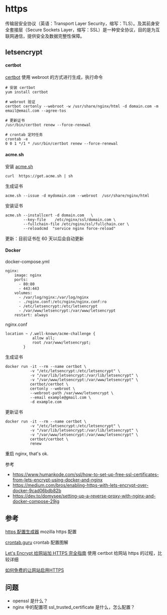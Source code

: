 # https

传输层安全协议（英语：Transport Layer Security，缩写：TLS）。及其前身安全套接层（Secure Sockets Layer，缩写：SSL）是一种安全协议，目的是为互联网通信，提供安全及数据完整性保障。

## letsencrypt


#### certbot

[certbot](https://certbot.eff.org/#centosrhel7-nginx) 使用 webroot 的方式进行生成，执行命令

```
# 安装 certbot
yum install certbot

# webroot 验证
certbot certonly --webroot -w /usr/share/nginx/html -d domain.com -m email@email.com --agree-tos

# 更新证书
/usr/bin/certbot renew --force-renewal

# crontab 定时任务
crontab -e
0 0 1 */1 * /usr/bin/certbot renew --force-renewal
```

#### acme.sh

安装 [acme.sh](https://acme.sh/)

```
curl  https://get.acme.sh | sh
```

生成证书

```
acme.sh --issue -d mydomain.com --webroot  /usr/share/nginx/html
```

安装证书

```
acme.sh --installcert -d domain.com   \
        --key-file    /etc/nginx/ssl/domain.com \
        --fullchain-file /etc/nginx/ssl/fullchain.cer \
        --reloadcmd  "service nginx force-reload"
```

更新：目前证书在 60 天以后会自动更新

#### Docker

docker-compose.yml

```
nginx:
    image: nginx
    ports:
      - 80:80
      - 443:443
    volumes:
      - /var/log/nginx:/var/log/nginx
      - ./nginx.conf:/etc/nginx/nginx.conf:ro
      - /etc/letsencrypt:/etc/letsencrypt
      - /var/www/letsencrypt:/var/www/letsencrypt
    restart: always
```

nginx.conf

```
location ~ /.well-known/acme-challenge {
            allow all;
            root /var/www/letsencrypt;
        }
```

生成证书

```
docker run -it --rm --name certbot \
           -v "/etc/letsencrypt:/etc/letsencrypt" \
           -v "/var/lib/letsencrypt:/var/lib/letsencrypt" \
           -v "/var/www/letsencrypt:/var/www/letsencrypt" \
           certbot/certbot \
           certonly --webroot \
           --webroot-path /var/www/letsencrypt \
           --email example@gmail.com \
           -d example.com
```

更新证书

```
docker run -it --rm --name certbot \
           -v "/etc/letsencrypt:/etc/letsencrypt" \
           -v "/var/lib/letsencrypt:/var/lib/letsencrypt" \
           -v "/var/www/letsencrypt:/var/www/letsencrypt" \
           certbot/certbot \
           renew
```

重启 nginx, that's ok.

参考

- https://www.humankode.com/ssl/how-to-set-up-free-ssl-certificates-from-lets-encrypt-using-docker-and-nginx
- https://medium.com/bros/enabling-https-with-lets-encrypt-over-docker-9cad06bdb82b
- https://dev.to/domysee/setting-up-a-reverse-proxy-with-nginx-and-docker-compose-29jg

## 参考
[https 配置生成器](https://mozilla.github.io/server-side-tls/ssl-config-generator/)
mozilla https 配置

[crontab.guru](https://crontab.guru/#0_0_1_*/1_*)
crontab 配置图解

[Let's Encrypt 给网站加 HTTPS 完全指南](https://ksmx.me/letsencrypt-ssl-https/)
使用 certbot 给网站 https 的过程，比较详细

[如何免费的让网站启用HTTPS](https://coolshell.cn/articles/18094.html)


## 问题
- openssl 是什么？
- nginx 中的配置项 ssl_trusted_certificate 是什么，怎么配置？


